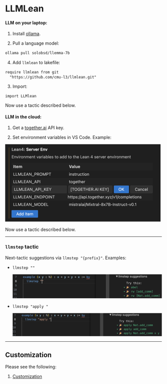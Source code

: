 # LLMLean

#### LLM on your laptop:
1. Install [ollama](https://ollama.com/).

2. Pull a language model:
```bash
ollama pull solobsd/llemma-7b
```

4. Add `llmlean` to lakefile:
```lean
require llmlean from git
  "https://github.com/cmu-l3/llmlean.git"
```

3. Import:
```lean
import LLMlean
```
Now use a tactic described below.

#### LLM in the cloud:

1. Get a [together.ai](https://www.together.ai/) API key.

2. Set environment variables in VS Code. Example:

<img src="img/env_example.png" style="width:500px">

Now use a tactic described below.

----
### `llmstep` tactic
Next-tactic suggestions via `llmstep "{prefix}"`. Examples:

- `llmstep ""`

  <img src="img/llmstep_empty.png" style="width:500px">

- `llmstep "apply "`

  <img src="img/llmstep_apply.png" style="width:500px">

---------------

## Customization

Please see the following:
1. [Customization](docs/customization.md)
